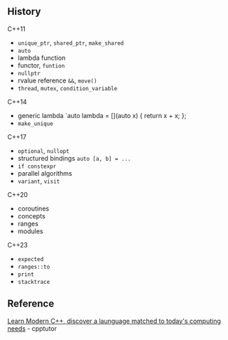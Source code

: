 ## History

C++11
- `unique_ptr`, `shared_ptr`, `make_shared`
- `auto`
- lambda function
- functor, `funtion`
- `nullptr`
- rvalue reference `&&`, `move()`
- `thread`, `mutex`, `condition_variable`

C++14
- generic lambda `auto lambda = [](auto x) { return x + x; };
- `make_unique`


C++17
- `optional`, `nullopt`
- structured bindings `auto [a, b] = ...`
- `if constexpr`
- parallel algorithms
- `variant`, `visit`

C++20
- coroutines
- concepts
- ranges
- modules

C++23
- `expected`
- `ranges::to`
- `print`
- `stacktrace`

## Reference

[Learn Modern C++, discover a launguage matched to today's computing needs](https://learnmoderncpp.com/) - cpptutor
